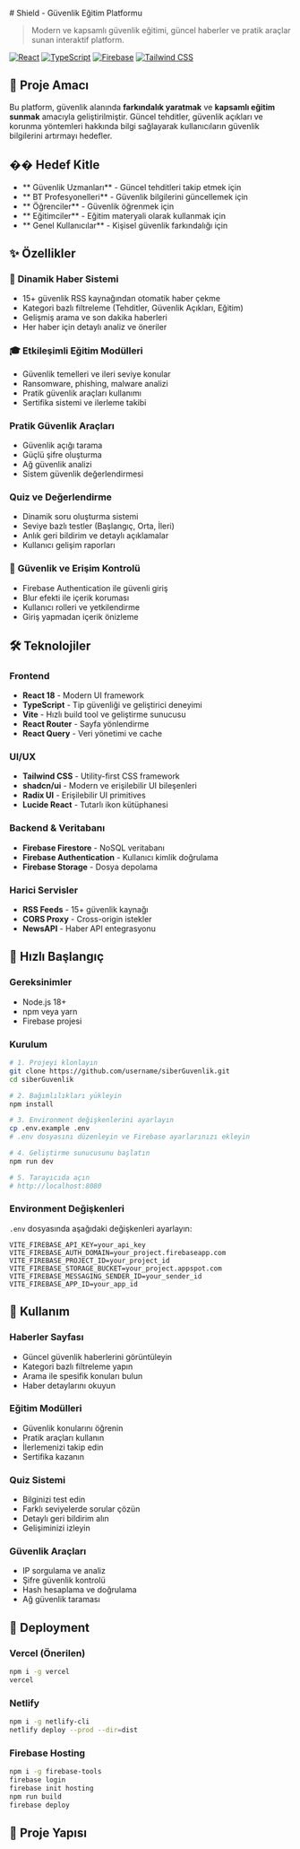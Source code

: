 #️ Shield - Güvenlik Eğitim Platformu

> Modern ve kapsamlı güvenlik eğitimi, güncel haberler ve pratik araçlar sunan interaktif platform.

[![React](https://img.shields.io/badge/React-18-blue?logo=react)](https://reactjs.org/)
[![TypeScript](https://img.shields.io/badge/TypeScript-5.0-blue?logo=typescript)](https://www.typescriptlang.org/)
[![Firebase](https://img.shields.io/badge/Firebase-9.0-orange?logo=firebase)](https://firebase.google.com/)
[![Tailwind CSS](https://img.shields.io/badge/Tailwind-3.0-38B2AC?logo=tailwind-css)](https://tailwindcss.com/)

## 🎯 Proje Amacı

Bu platform, güvenlik alanında **farkındalık yaratmak** ve **kapsamlı eğitim sunmak** amacıyla geliştirilmiştir. Güncel tehditler, güvenlik açıkları ve korunma yöntemleri hakkında bilgi sağlayarak kullanıcıların güvenlik bilgilerini artırmayı hedefler.

## �� Hedef Kitle

- ** Güvenlik Uzmanları** - Güncel tehditleri takip etmek için
- ** BT Profesyonelleri** - Güvenlik bilgilerini güncellemek için  
- ** Öğrenciler** - Güvenlik öğrenmek için
- ** Eğitimciler** - Eğitim materyali olarak kullanmak için
- ** Genel Kullanıcılar** - Kişisel güvenlik farkındalığı için

## ✨ Özellikler

### 📰 **Dinamik Haber Sistemi**
- 15+ güvenlik RSS kaynağından otomatik haber çekme
- Kategori bazlı filtreleme (Tehditler, Güvenlik Açıkları, Eğitim)
- Gelişmiş arama ve son dakika haberleri
- Her haber için detaylı analiz ve öneriler

### 🎓 **Etkileşimli Eğitim Modülleri**
- Güvenlik temelleri ve ileri seviye konular
- Ransomware, phishing, malware analizi
- Pratik güvenlik araçları kullanımı
- Sertifika sistemi ve ilerleme takibi

### **Pratik Güvenlik Araçları**
- Güvenlik açığı tarama
- Güçlü şifre oluşturma
- Ağ güvenlik analizi
- Sistem güvenlik değerlendirmesi

### **Quiz ve Değerlendirme**
- Dinamik soru oluşturma sistemi
- Seviye bazlı testler (Başlangıç, Orta, İleri)
- Anlık geri bildirim ve detaylı açıklamalar
- Kullanıcı gelişim raporları

### 🔐 **Güvenlik ve Erişim Kontrolü**
- Firebase Authentication ile güvenli giriş
- Blur efekti ile içerik koruması
- Kullanıcı rolleri ve yetkilendirme
- Giriş yapmadan içerik önizleme

## 🛠️ Teknolojiler

### **Frontend**
- **React 18** - Modern UI framework
- **TypeScript** - Tip güvenliği ve geliştirici deneyimi
- **Vite** - Hızlı build tool ve geliştirme sunucusu
- **React Router** - Sayfa yönlendirme
- **React Query** - Veri yönetimi ve cache

### **UI/UX**
- **Tailwind CSS** - Utility-first CSS framework
- **shadcn/ui** - Modern ve erişilebilir UI bileşenleri
- **Radix UI** - Erişilebilir UI primitives
- **Lucide React** - Tutarlı ikon kütüphanesi

### **Backend & Veritabanı**
- **Firebase Firestore** - NoSQL veritabanı
- **Firebase Authentication** - Kullanıcı kimlik doğrulama
- **Firebase Storage** - Dosya depolama

### **Harici Servisler**
- **RSS Feeds** - 15+ güvenlik kaynağı
- **CORS Proxy** - Cross-origin istekler
- **NewsAPI** - Haber API entegrasyonu

## 🚀 Hızlı Başlangıç

### **Gereksinimler**
- Node.js 18+ 
- npm veya yarn
- Firebase projesi

### **Kurulum**

```bash
# 1. Projeyi klonlayın
git clone https://github.com/username/siberGuvenlik.git
cd siberGuvenlik

# 2. Bağımlılıkları yükleyin
npm install

# 3. Environment değişkenlerini ayarlayın
cp .env.example .env
# .env dosyasını düzenleyin ve Firebase ayarlarınızı ekleyin

# 4. Geliştirme sunucusunu başlatın
npm run dev

# 5. Tarayıcıda açın
# http://localhost:8080
```

### **Environment Değişkenleri**

`.env` dosyasında aşağıdaki değişkenleri ayarlayın:

```env
VITE_FIREBASE_API_KEY=your_api_key
VITE_FIREBASE_AUTH_DOMAIN=your_project.firebaseapp.com
VITE_FIREBASE_PROJECT_ID=your_project_id
VITE_FIREBASE_STORAGE_BUCKET=your_project.appspot.com
VITE_FIREBASE_MESSAGING_SENDER_ID=your_sender_id
VITE_FIREBASE_APP_ID=your_app_id
```

## 📖 Kullanım

### **Haberler Sayfası**
- Güncel güvenlik haberlerini görüntüleyin
- Kategori bazlı filtreleme yapın
- Arama ile spesifik konuları bulun
- Haber detaylarını okuyun

### **Eğitim Modülleri**
- Güvenlik konularını öğrenin
- Pratik araçları kullanın
- İlerlemenizi takip edin
- Sertifika kazanın

### **Quiz Sistemi**
- Bilginizi test edin
- Farklı seviyelerde sorular çözün
- Detaylı geri bildirim alın
- Gelişiminizi izleyin

### **Güvenlik Araçları**
- IP sorgulama ve analiz
- Şifre güvenlik kontrolü
- Hash hesaplama ve doğrulama
- Ağ güvenlik taraması

## 🚀 Deployment

### **Vercel (Önerilen)**
```bash
npm i -g vercel
vercel
```

### **Netlify**
```bash
npm i -g netlify-cli
netlify deploy --prod --dir=dist
```

### **Firebase Hosting**
```bash
npm i -g firebase-tools
firebase login
firebase init hosting
npm run build
firebase deploy
```

## 📁 Proje Yapısı

